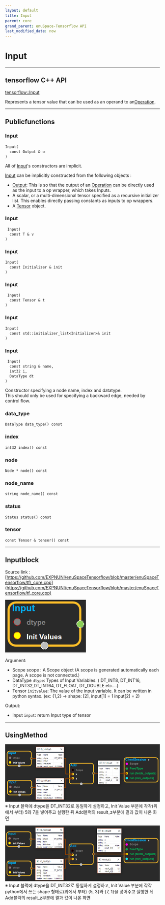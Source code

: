 ```yaml
--- 
layout: default 
title: Input 
parent: core 
grand_parent: enuSpace-Tensorflow API 
last_modified_date: now 
--- 
```


# Input

---

## tensorflow C++ API

[tensorflow::Input](https://www.tensorflow.org/api_docs/cc/class/tensorflow/input.html)

Represents a tensor value that can be used as an operand to an[Operation](https://www.tensorflow.org/api_docs/cc/class/tensorflow/operation.html#classtensorflow_1_1_operation).

---

## Publicfunctions

### Input

```
Input(
  const Output & o
)
```

All of [Input](https://www.tensorflow.org/api_docs/cc/class/tensorflow/input.html#classtensorflow_1_1_input)'s constructors are implicit.

[Input](https://www.tensorflow.org/api_docs/cc/class/tensorflow/input.html#classtensorflow_1_1_input) can be implicitly constructed from the following objects :

* [Output](https://www.tensorflow.org/api_docs/cc/class/tensorflow/output.html#classtensorflow_1_1_output): This is so that the output of an [Operation](https://www.tensorflow.org/api_docs/cc/class/tensorflow/operation.html#classtensorflow_1_1_operation) can be directly used as the input to a op wrapper, which takes Inputs.
* A scalar, or a multi-dimensional tensor specified as a recursive initializer list. This enables directly passing constants as inputs to op wrappers.
* A [Tensor](https://www.tensorflow.org/api_docs/cc/class/tensorflow/tensor.html#classtensorflow_1_1_tensor) object.

### Input

```
 Input(
  const T & v
)
```

### Input

```
Input(
  const Initializer & init
)
```

### Input

```
 Input(
  const Tensor & t
)
```

### Input

```
Input(
  const std::initializer_list<Initializer>& init
)
```

### Input

```
 Input(
  const string & name,
  int32 i,
  DataType dt
)
```

Constructor specifying a node name, index and datatype.  
This should only be used for specifying a backward edge, needed by control flow.

### data\_type

```
DataType data_type() const
```

### index

```
int32 index() const
```

### node

```
Node * node() const
```

### node\_name

```
string node_name() const
```

### status

```
Status status() const
```

### tensor

```
const Tensor & tensor() const
```

---

## Inputblock

Source link :[https://github.com/EXPNUNI/enuSpaceTensorflow/blob/master/enuSpaceTensorflow/tf\_core.cpp](https://github.com/EXPNUNI/enuSpaceTensorflow/blob/master/enuSpaceTensorflow/tf_core.cpp)

![](./assets/core/input1.png)

Argument:

* Scope scope : A Scope object \(A scope is generated automatically each page. A scope is not connected.\)
* DataType `dtype`: Types of Input Variables. \( DT\_INT8, DT\_INT16, DT\_INT32,DT\_INT64, DT\_FLOAT, DT\_DOUBLE etc....\)
* Tensor `initvalue`: The value of the input variable. It can be written in python syntax. \(ex: {1,2} -&gt; shape: \[2\], input\[1\] = 1  input\[2\] = 2\)

Output:

* Input `input`: return Input type of tensor

---

## UsingMethod

![](./assets/core/input2.png)※ Input 블럭에 dtype을 DT\_INT32로 동일하게 설정하고, Init Value 부분에 각각\(위에서 부터\) 5와 7을 넣어주고 실행한 뒤  Add블럭의 result\_z부분에 결과 값이 나온 화면

![](./assets/core/input3.png)※ Input 블럭에 dtype을 DT\_INT32로 동일하게 설정하고, Init Value 부분에 각각 python에서 쓰는 shape 형태로\(위에서 부터\) {5, 3}와 {7, 1}을 넣어주고 실행한 뒤  Add블럭의 result\_z부분에 결과 값이 나온 화면

